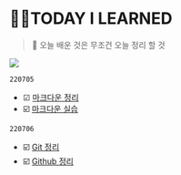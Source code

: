 
# 🤟🏻TODAY I LEARNED
> 🫣 오늘 배운 것은 무조건 오늘 정리 할 것

![](https://i.pinimg.com/originals/21/f3/f8/21f3f8a6fcdc0ae03d9891a0685d0d2e.gif)

`220705` 
- ☑ [마크다운 정리](https://github.com/wdahlia/TIL/blob/master/markdown/%EB%A7%88%ED%81%AC%EB%8B%A4%EC%9A%B4.md)
- ☑️ [마크다운 실습](https://github.com/wdahlia/TIL/blob/master/markdown%20practice/%EB%A7%88%ED%81%AC%EB%8B%A4%EC%9A%B4%20%EC%8B%A4%EC%8A%B5.md)

`220706`
- ☑️ [Git 정리](https://github.com/wdahlia/TIL/blob/master/Git/git.md)
- ☑️ [Github 정리]()